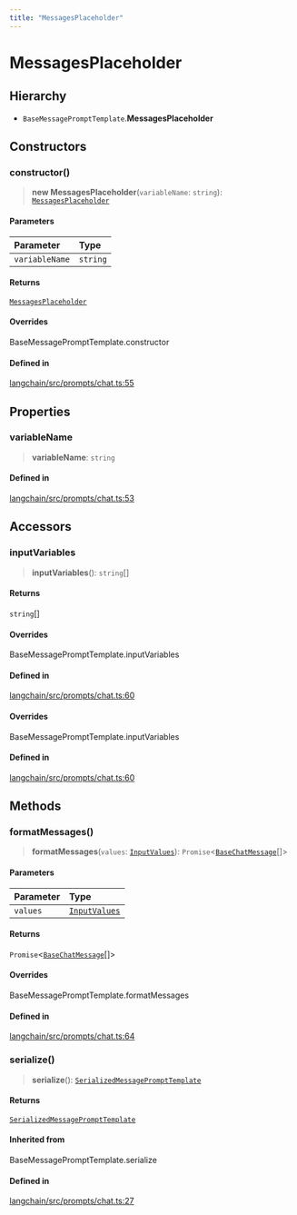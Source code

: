 ```yaml
---
title: "MessagesPlaceholder"
---
```


# MessagesPlaceholder

## Hierarchy

- `BaseMessagePromptTemplate`.**MessagesPlaceholder**

## Constructors

### constructor()

> **new MessagesPlaceholder**(`variableName`: `string`): [`MessagesPlaceholder`](MessagesPlaceholder.md)

#### Parameters

| Parameter      | Type     |
| :------------- | :------- |
| `variableName` | `string` |

#### Returns

[`MessagesPlaceholder`](MessagesPlaceholder.md)

#### Overrides

BaseMessagePromptTemplate.constructor

#### Defined in

[langchain/src/prompts/chat.ts:55](https://github.com/hwchase17/langchainjs/blob/ddf2996/langchain/src/prompts/chat.ts#L55)

## Properties

### variableName

> **variableName**: `string`

#### Defined in

[langchain/src/prompts/chat.ts:53](https://github.com/hwchase17/langchainjs/blob/ddf2996/langchain/src/prompts/chat.ts#L53)

## Accessors

### inputVariables

> **inputVariables**(): `string`[]

#### Returns

`string`[]

#### Overrides

BaseMessagePromptTemplate.inputVariables

#### Defined in

[langchain/src/prompts/chat.ts:60](https://github.com/hwchase17/langchainjs/blob/ddf2996/langchain/src/prompts/chat.ts#L60)

#### Overrides

BaseMessagePromptTemplate.inputVariables

#### Defined in

[langchain/src/prompts/chat.ts:60](https://github.com/hwchase17/langchainjs/blob/ddf2996/langchain/src/prompts/chat.ts#L60)

## Methods

### formatMessages()

> **formatMessages**(`values`: [`InputValues`](../../schema/types/InputValues.md)): `Promise`<[`BaseChatMessage`](../../schema/classes/BaseChatMessage.md)[]\>

#### Parameters

| Parameter | Type                                               |
| :-------- | :------------------------------------------------- |
| `values`  | [`InputValues`](../../schema/types/InputValues.md) |

#### Returns

`Promise`<[`BaseChatMessage`](../../schema/classes/BaseChatMessage.md)[]\>

#### Overrides

BaseMessagePromptTemplate.formatMessages

#### Defined in

[langchain/src/prompts/chat.ts:64](https://github.com/hwchase17/langchainjs/blob/ddf2996/langchain/src/prompts/chat.ts#L64)

### serialize()

> **serialize**(): [`SerializedMessagePromptTemplate`](../types/SerializedMessagePromptTemplate.md)

#### Returns

[`SerializedMessagePromptTemplate`](../types/SerializedMessagePromptTemplate.md)

#### Inherited from

BaseMessagePromptTemplate.serialize

#### Defined in

[langchain/src/prompts/chat.ts:27](https://github.com/hwchase17/langchainjs/blob/ddf2996/langchain/src/prompts/chat.ts#L27)
